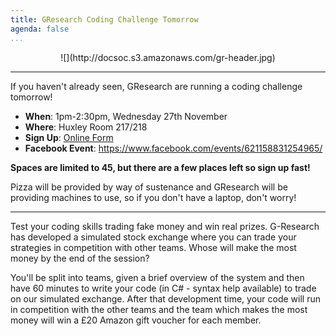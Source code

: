 ```yaml
---
title: GResearch Coding Challenge Tomorrow
agenda: false
...
```


<center>![](http://docsoc.s3.amazonaws.com/gr-header.jpg)</center>

---

If you haven't already seen, GResearch are running a coding challenge tomorrow!

- **When**: 1pm-2:30pm, Wednesday 27th November
- **Where**: Huxley Room 217/218
- **Sign Up**: [Online Form](https://docs.google.com/forms/d/1E3DvBfPyR8qDLGaUJJLYzR8rxkaL9CmDWLl5PMrPPhw/viewform)
- **Facebook Event**: https://www.facebook.com/events/621158831254965/

**Spaces are limited to 45, but there are a few places left so sign up fast!**

Pizza will be provided by way of sustenance and GResearch will be providing machines to use, so if you don't have a laptop, don't worry!

---

Test your coding skills trading fake money and win real prizes. G-Research has developed a simulated stock exchange where you can trade your strategies in competition with other teams. Whose will make the most money by the end of the session?

You'll be split into teams, given a brief overview of the system and then have 60 minutes to write your code (in C# - syntax help available) to trade on our simulated exchange. After that development time, your code will run in competition with the other teams and the team which makes the most money will win a £20 Amazon gift voucher for each member.
